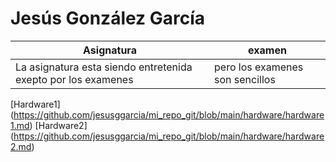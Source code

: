 # Jesús González García 
| Asignatura                                                    | examen                             |
|---------------------------------------------------------------|------------------------------------|
| La asignatura esta siendo entretenida exepto por los examenes | pero los examenes son sencillos    |


[Hardware1] (https://github.com/jesusggarcia/mi_repo_git/blob/main/hardware/hardware1.md)
[Hardware2] (https://github.com/jesusggarcia/mi_repo_git/blob/main/hardware/hardware2.md)
